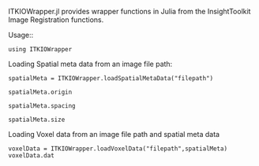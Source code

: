 ITKIOWrapper.jl provides wrapper functions in Julia from the InsightToolkit Image Registration functions.

Usage::

```
using ITKIOWrapper
```

Loading Spatial meta data from an image file path:

```
spatialMeta = ITKIOWrapper.loadSpatialMetaData("filepath")

spatialMeta.origin

spatialMeta.spacing

spatialMeta.size
```

Loading Voxel data from an image file path and spatial meta data

```
voxelData = ITKIOWrapper.loadVoxelData("filepath",spatialMeta)
voxelData.dat
```



